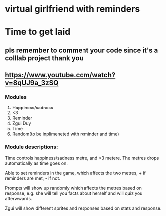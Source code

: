 # virtual girlfriend with reminders
# Time to get laid

## pls remember to comment your code since it's a colllab project thank you

## https://www.youtube.com/watch?v=8qUJ9a_3zSQ

### Modules
<ol>
  <li>Happiness/sadness</li>
  <li><3</li>
  <li>Reminder</li>
  <li>Zgui Duy</li>
  <li>Time</li>
  <li>Random(to be inplimeneted with reminder and time)</li>
 </ol>

### Module descriptions:
Time controls happiness/sadness metre, and <3 metere. The metres drops automatically as time goes on.

Able to set reminders in the game, which affects the two metres, + if reminders are met, - if not.

Prompts will show up randomly which affects the metres based on response, e.g. she will tell you facts about herself and will quiz you afterwwards.

Zgui will show different sprites and responses based on stats and response.
